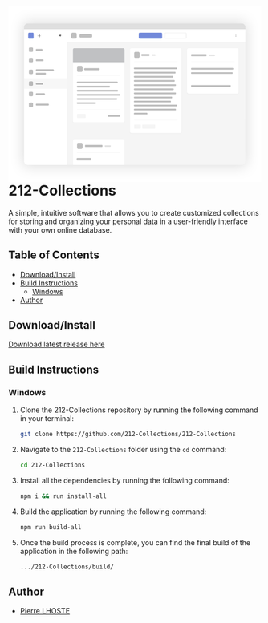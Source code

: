 
<picture>
  <source media="(prefers-color-scheme: dark)" srcset="https://raw.githubusercontent.com/212-Collections/Branding/main/thumbnail/thumbnail_dark_shadow.png">
  <source media="(prefers-color-scheme: light)" srcset="https://raw.githubusercontent.com/212-Collections/Branding/main/thumbnail/thumbnail_light_shadow.png">
  <img align="right" height="350px" alt="thumbnail" src="https://raw.githubusercontent.com/212-Collections/Branding/main/thumbnail/thumbnail_light_shadow.png">
</picture>

# 212-Collections


A simple, intuitive software that allows you to create customized collections for storing and organizing your personal data in a user-friendly interface with your own online database.

## Table of Contents

- [Download/Install](#download-install)
- [Build Instructions ](#build)
    - [Windows](#build-windows)
- [Author](#author)

## Download/Install <a id="download-install"></a>

[Download latest release here](https://github.com/212-Collections/212-collections/releases)

## Build Instructions <a id="build"></a>

### Windows <a id="build-windows"></a>

1. Clone the 212-Collections repository by running the following command in your terminal:
   ```bash
   git clone https://github.com/212-Collections/212-Collections
   ```

2. Navigate to the `212-Collections` folder using the `cd` command:
   ```bash
   cd 212-Collections
   ```

3. Install all the dependencies by running the following command:
   ```bash
   npm i && run install-all
   ```

4. Build the application by running the following command:
   ```bash
   npm run build-all
   ```

5. Once the build process is complete, you can find the final build of the application in the following path:
   ```bash
   .../212-Collections/build/
   ```

## Author <a id="author"></a>
- [Pierre LHOSTE](https://github.com/Pierre-LHOSTE)

